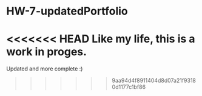 # HW-7-updatedPortfolio

<<<<<<< HEAD
Like my life, this is a work in proges.
=======
Updated and more complete :)
>>>>>>> 9aa94d4f8911404d8d07a21f93180d1177c1bf86
